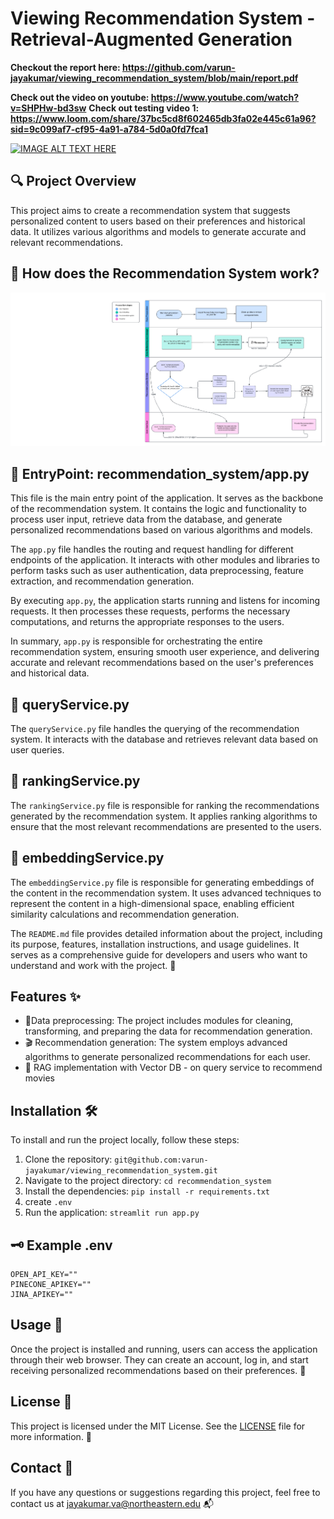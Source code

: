 # Viewing Recommendation System - Retrieval-Augmented Generation

**Checkout the report here: https://github.com/varun-jayakumar/viewing_recommendation_system/blob/main/report.pdf**

**Check out the video on youtube: https://www.youtube.com/watch?v=SHPHw-bd3sw**
**Check out testing video 1: https://www.loom.com/share/37bc5cd8f602465db3fa02e445c61a96?sid=9c099af7-cf95-4a91-a784-5d0a0fd7fca1**

[![IMAGE ALT TEXT HERE](https://img.youtube.com/vi/SHPHw-bd3sw/0.jpg)](https://www.youtube.com/watch?v=SHPHw-bd3sw)

## 🔍 Project Overview

This project aims to create a recommendation system that suggests personalized content to users based on their preferences and historical data. It utilizes various algorithms and models to generate accurate and relevant recommendations.

## 🎯 How does the Recommendation System work?

![alt text](workflow.png "workflow")

## 🎯 EntryPoint: recommendation_system/app.py

This file is the main entry point of the application. It serves as the backbone of the recommendation system. It contains the logic and functionality to process user input, retrieve data from the database, and generate personalized recommendations based on various algorithms and models.

The `app.py` file handles the routing and request handling for different endpoints of the application. It interacts with other modules and libraries to perform tasks such as user authentication, data preprocessing, feature extraction, and recommendation generation.

By executing `app.py`, the application starts running and listens for incoming requests. It then processes these requests, performs the necessary computations, and returns the appropriate responses to the users.

In summary, `app.py` is responsible for orchestrating the entire recommendation system, ensuring smooth user experience, and delivering accurate and relevant recommendations based on the user's preferences and historical data.

## 🎯 queryService.py

The `queryService.py` file handles the querying of the recommendation system. It interacts with the database and retrieves relevant data based on user queries.

## 🎯 rankingService.py

The `rankingService.py` file is responsible for ranking the recommendations generated by the recommendation system. It applies ranking algorithms to ensure that the most relevant recommendations are presented to the users.

## 🎯 embeddingService.py

The `embeddingService.py` file is responsible for generating embeddings of the content in the recommendation system. It uses advanced techniques to represent the content in a high-dimensional space, enabling efficient similarity calculations and recommendation generation.

The `README.md` file provides detailed information about the project, including its purpose, features, installation instructions, and usage guidelines. It serves as a comprehensive guide for developers and users who want to understand and work with the project. 📖

## Features ✨

- 🧹Data preprocessing: The project includes modules for cleaning, transforming, and preparing the data for recommendation generation.
- 🎬 Recommendation generation: The system employs advanced algorithms to generate personalized recommendations for each user.
- 🎥 RAG implementation with Vector DB - on query service to recommend movies

## Installation 🛠️

To install and run the project locally, follow these steps:

1. Clone the repository: `git@github.com:varun-jayakumar/viewing_recommendation_system.git`
2. Navigate to the project directory: `cd recommendation_system`
3. Install the dependencies: `pip install -r requirements.txt`
4. create `.env`
5. Run the application: `streamlit run app.py`

## 🗝️ Example .env

```
OPEN_API_KEY=""
PINECONE_APIKEY=""
JINA_APIKEY=""
```

## Usage 🚀

Once the project is installed and running, users can access the application through their web browser. They can create an account, log in, and start receiving personalized recommendations based on their preferences. 🌟

## License 📄

This project is licensed under the MIT License. See the [LICENSE](LICENSE) file for more information. 📝

## Contact 📧

If you have any questions or suggestions regarding this project, feel free to contact us at jayakumar.va@northeastern.edu 📬
